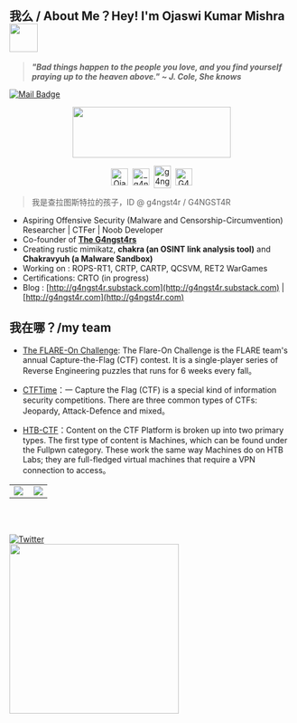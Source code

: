 <h2 align="left"> 我么 / About Me？Hey! I'm Ojaswi Kumar Mishra <img src="https://media4.giphy.com/media/v1.Y2lkPTc5MGI3NjExZGFjNmxqY2JyNG15ZDg4eGtkbzQ3aGt6bWJmMnd0N242cnRrZGI1eiZlcD12MV9pbnRlcm5hbF9naWZfYnlfaWQmY3Q9cw/E9CM8iq7LqwS3bR3sB/giphy.webp" width="50"></h2>

> ***"Bad things happen to the people you love, and you find yourself praying up to the heaven above." ~ J. Cole, She knows***

[![Mail Badge](https://img.shields.io/badge/-g4ngst4r@tutamail.com-8B89CC?style=for-the-badge&logo=protonmail&logo=Gmail&logoColor=white&link=mailto:g4ngst4r@tutamail.com)](mailto:g4ngst4r@tutamail.com)

<p align="center">
  <img width="280" height="90" src="https://spotify-github-profile.kittinanx.com/api/view?uid=gofjwkzopum8cxnmjxxmn3jl8&cover_image=true&theme=novatorem&show_offline=false&background_color=121212&interchange=false">
</p>

<p align="center">
<a href="https://linkedin.com/in/g4ngst4r" target="blank"><img align="center" src="https://cdn.jsdelivr.net/npm/simple-icons@3.0.1/icons/linkedin.svg" alt="Ojaswi Kumar Mishra" height="30" width="30" /></a>&nbsp;
<a href="https://x.com/_g4ngst4r" target="blank"><img align="center" src="https://cdn.jsdelivr.net/npm/simple-icons@3.0.1/icons/twitter.svg" alt="_g4ngst4r" height="30" width="30" /></a>&nbsp;
<a href="https://instagram.com/g4ngst4r" target="blank"><img align="center" src="https://cdn.jsdelivr.net/npm/simple-icons@3.0.1/icons/instagram.svg" alt="g4ngst4r" height="40" width="30" /></a>&nbsp;
<a href="https://t.me/g4ngst4r"><img align="center" alt="G4NGST4R" width="30px" src="https://cdn.jsdelivr.net/npm/simple-icons@3.0.1/icons/telegram.svg" /></a>
</p>


> 我是查拉图斯特拉的孩子，ID @ g4ngst4r / G4NGST4R

-  Aspiring Offensive Security (Malware and Censorship-Circumvention) Researcher | CTFer | Noob Developer
-  Co-founder of **[The G4ngst4rs](https://g4ngst4rs.in)**
-  Creating rustic mimikatz, **chakra (an OSINT link analysis tool)** and **Chakravyuh (a Malware Sandbox)**
-  Working on : ROPS-RT1, CRTP, CARTP, QCSVM, RET2 WarGames  
-  Certifications: CRTO (in progress)
-  Blog : [http://g4ngst4r.substack.com](http://g4ngst4r.substack.com) | [http://g4ngst4r.com](http://g4ngst4r.com)

## 我在哪？/my team
- [The FLARE-On Challenge](https://flare-on.com/): The Flare-On Challenge is the FLARE team's annual Capture-the-Flag (CTF) contest. It is a single-player series of Reverse Engineering puzzles that runs for 6 weeks every fall。
 
- [CTFTime](https://ctftime.org/team/xxxxx)：一 Capture the Flag (CTF) is a special kind of information security competitions. There are three common types of CTFs: Jeopardy, Attack-Defence and mixed。

- [HTB-CTF](https://app.hackthebox.com/public/teams/overview/xxxx)：Content on the CTF Platform is broken up into two primary types. The first type of content is Machines, which can be found under the Fullpwn category. These work the same way Machines do on HTB Labs; they are full-fledged virtual machines that require a VPN connection to access。

<table>
    <tr>
        <td >
            <center><img src="https://github-readme-stats.vercel.app/api?username=g4ngst4r&locale=en&theme=github_dark" ></center>
        </td>
        <td >
            <center><img src="https://github-profile-summary-cards.vercel.app/api/cards/profile-details?username=g4ngst4r&theme=github_dark" align="right" /></center>
        </td>
    </tr>
</table>

<br>

</br>

<a href="https://x.com/_g4ngst4r"><img src="https://img.shields.io/twitter/follow/_g4ngst4r?label=Twitter&style=social" alt="Twitter"></a>
<br>
<img src=https://media1.giphy.com/media/v1.Y2lkPTc5MGI3NjExMGZvMDA5MnpkZDA3MDJkb2NkODJ6cHFxYngzbTg2dW4xNnY3eXhycSZlcD12MV9pbnRlcm5hbF9naWZfYnlfaWQmY3Q9Zw/4ilFRqgbzbx4c/giphy.webp width="300">
</br>

